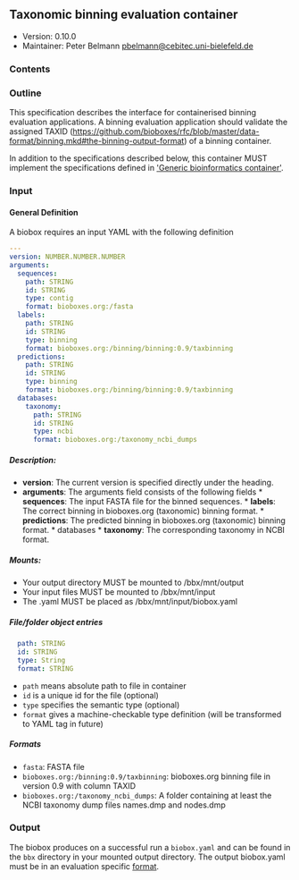 ## Taxonomic binning evaluation container

 * Version:    0.10.0
 * Maintainer: Peter Belmann <pbelmann@cebitec.uni-bielefeld.de>

### Contents


### Outline

This specification describes the interface for containerised binning evaluation applications. 
A binning evaluation application should validate the assigned TAXID
(https://github.com/bioboxes/rfc/blob/master/data-format/binning.mkd#the-binning-output-format) 
of a binning container.

In addition to the specifications described below, this container MUST implement the
specifications defined in ['Generic bioinformatics container'](https://github.com/bioboxes/rfc/blob/master/rfc.mkd#generic-bioinformatics-container). 


### Input

#### General Definition

A biobox requires an input YAML with the following definition 

```YAML
---
version: NUMBER.NUMBER.NUMBER
arguments:
  sequences:
    path: STRING
    id: STRING
    type: contig
    format: bioboxes.org:/fasta
  labels:
    path: STRING
    id: STRING
    type: binning
    format: bioboxes.org:/binning/binning:0.9/taxbinning
  predictions:
    path: STRING
    id: STRING
    type: binning
    format: bioboxes.org:/binning/binning:0.9/taxbinning
  databases:
    taxonomy:
      path: STRING
      id: STRING
      type: ncbi
      format: bioboxes.org:/taxonomy_ncbi_dumps
```

##### Description:

* **version**: The current version is specified directly under the heading.
* **arguments**: The arguments field consists of the following fields 
       * **sequences**: The input FASTA file for the binned sequences.
       * **labels**: The correct binning in bioboxes.org (taxonomic) binning format.
       * **predictions**: The predicted binning in bioboxes.org (taxonomic) binning format.
       * databases
         * **taxonomy**: The corresponding taxonomy in NCBI format.
       
##### Mounts:
 * Your output directory MUST be mounted to /bbx/mnt/output
 * Your input files MUST be mounted to /bbx/mnt/input
 * The .yaml MUST be placed as /bbx/mnt/input/biobox.yaml

##### File/folder object entries

```YAML
  path: STRING
  id: STRING
  type: String
  format: STRING
```

* `path` means absolute path to file in container
* `id` is a unique id for the file (optional)
* `type` specifies the semantic type (optional)
* `format` gives a machine-checkable type definition (will be transformed to YAML tag in future)

##### Formats
* `fasta`: FASTA file
* `bioboxes.org:/binning:0.9/taxbinning`: bioboxes.org binning file in version 0.9 with column TAXID
* `bioboxes.org:/taxonomy_ncbi_dumps`: A folder containing at least the NCBI taxonomy dump files names.dmp and nodes.dmp

### Output

The biobox produces on a successful run a `biobox.yaml` and can be found in the `bbx` directory in your mounted output directory. The output biobox.yaml must be in an evaluation specific [format](https://github.com/bioboxes/rfc/blob/master/data-format/evaluation.mkd).

